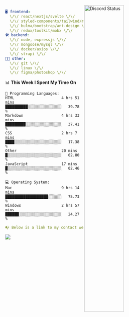 
<a href="https://discord.com/users/279302975371870218" target="_blank">
    <img width="50%" align="right" alt="Discord Status" src="https://lanyard.cnrad.dev/api/279302975371870218?bg=161B22&borderRadius=5px%205px%200%200&hideTimestamp=true&idleMessage=Just%20chillin%27%20at%20the%20moment&animated=true">
</a>

```yaml
🖥️ frontend: 
  \/\/ react/nextjs/svelte \/\/
  \/\/ styled-components/tailwind/mui/
  \/\/ bulma/bootstrap/ant-design \/\/
  \/\/ redux/toolkit/mobx \/\/
🛠 backend: 
  \/\/ node, expressjs \/\/
  \/\/ mongoose/mysql \/\/
  \/\/ docker/axios \/\/
  \/\/ strapi \/\/
👨‍💻 other: 
  \/\/ git \/\/ 
  \/\/ linux \/\/
  \/\/ figma/photoshop \/\/
```
<!--START_SECTION:waka-->
📊 **This Week I Spent My Time On** 

```text
💬 Programming Languages: 
HTML                     4 hrs 51 mins       ██████████░░░░░░░░░░░░░░░   39.78 % 
Markdown                 4 hrs 33 mins       █████████░░░░░░░░░░░░░░░░   37.41 % 
CSS                      2 hrs 7 mins        ████░░░░░░░░░░░░░░░░░░░░░   17.38 % 
Other                    20 mins             █░░░░░░░░░░░░░░░░░░░░░░░░   02.80 % 
JavaScript               17 mins             █░░░░░░░░░░░░░░░░░░░░░░░░   02.46 % 

💻 Operating System: 
Mac                      9 hrs 14 mins       ███████████████████░░░░░░   75.73 % 
Windows                  2 hrs 57 mins       ██████░░░░░░░░░░░░░░░░░░░   24.27 % 
```


<!--END_SECTION:waka-->
```yaml
📭 Below is a link to my contact website 
```
<a href="https://mxns.xyz" target="_black"> <img src="https://img.shields.io/badge/website-161B22?style=for-the-badge&logo=About.me&logoColor=white"></img> <a/>
